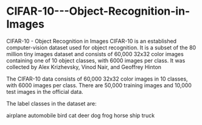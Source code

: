 # CIFAR-10---Object-Recognition-in-Images
CIFAR-10 - Object Recognition in Images
CIFAR-10  is an established computer-vision dataset used for object recognition. It is a subset of the 80 million tiny images dataset and consists of 60,000 32x32 color images containing one of 10 object classes, with 6000 images per class. It was collected by Alex Krizhevsky, Vinod Nair, and Geoffrey Hinton

The CIFAR-10 data consists of 60,000 32x32 color images in 10 classes, with 6000 images per class. There are 50,000 training images and 10,000 test images in the official data.

The label classes in the dataset are:

airplane 
automobile 
bird 
cat 
deer 
dog 
frog 
horse 
ship 
truck


